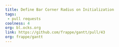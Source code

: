 ```yaml
---
title: Define Bar Corner Radius on Initialization
tags: 
 - pull requests
coolness: 4
org: bl.ocks.org
link: https://github.com/frappe/gantt/pull/43
org: frappe/gantt
---
```

